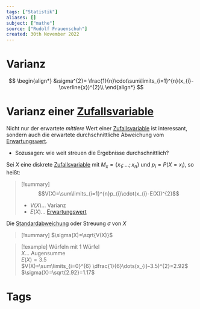 ```yaml
---
tags: ["Statistik"]
aliases: []
subject: ["mathe"]
source: ["Rudolf Frauenschuh"]
created: 30th November 2022
---
```


# Varianz

$$
\begin{align*}
&\sigma^{2}= \frac{1}{n}\cdot\sum\limits_{i=1}^{n}(x_{i}-\overline{x})^{2}\\
\end{align*}
$$

# Varianz einer [Zufallsvariable](Zufallsvariable.md)

Nicht nur der erwartete *mittlere* Wert einer [Zufallsvariable](Zufallsvariable.md) ist interessant, sondern auch die erwartete durchschnittliche Abweichung vom [Erwartungswert](Erwartungswert.md).

- Sozusagen: wie weit streuen die Ergebnisse durchschnittlich?

Sei $X$ eine diskrete [Zufallsvariable](Zufallsvariable.md) mit $M_{x}=\{x_{1};\dots;x_{n}\}$ und $p_{i}=P(X=x_{i})$, so heißt:

>[!summary] $$V(X)=\sum\limits_{i=1}^{n}p_{i}\cdot(x_{i}-E(X))^{2}$$
>
> - $V(X)\dots$ Varianz
> - $E(X)\dots$ [Erwartungswert](Erwartungswert.md)

Die [Standardabweichung](Standardabweichung.md) oder Streuung $\sigma$ von $X$
>[!summary] $\sigma(X)=\sqrt{V(X)}$

>[!example] Würfeln mit 1 Würfel  
> $X\dots$ Augensumme  
> $E(X)=3.5$  
> $V(X)=\sum\limits_{i=0}^{6} \dfrac{1}{6}\dots(x_{i}-3.5)^{2}=2.92$  
> $\sigma(X)=\sqrt{2.92}=1.17$

# Tags